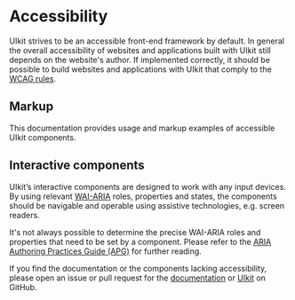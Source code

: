 # Accessibility

UIkit strives to be an accessible front-end framework by default. In general the overall accessibility of websites and applications built with UIkit still depends on the website's author. If implemented correctly, it should be possible to build websites and applications with UIkit that comply to the [WCAG rules](https://www.w3.org/TR/WCAG/).

## Markup

This documentation provides usage and markup examples of accessible UIkit components.

## Interactive components

UIkit’s interactive components are designed to work with any input devices. By using relevant [WAI-ARIA](https://www.w3.org/WAI/standards-guidelines/aria/) roles, properties and states, the components should be navigable and operable using assistive technologies, e.g. screen readers.

It's not always possible to determine the precise WAI-ARIA roles and properties that need to be set by a component. Please refer to the [ARIA Authoring Practices Guide (APG)](https://www.w3.org/WAI/ARIA/apg/) for further reading.

If you find the documentation or the components lacking accessibility, please open an issue or pull request for the [documentation](https://github.com/uikit/uikit-site) or [UIkit](https://github.com/uikit/uikit) on GitHub.
